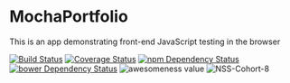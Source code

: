 # MochaPortfolio
This is an app demonstrating front-end JavaScript testing in the browser

[![Build Status](https://travis-ci.org/Brenntron/MochaPortfolio.svg?branch=master)](https://travis-ci.org/Brenntron/MochaPortfolio)
[![Coverage Status](https://coveralls.io/repos/Brenntron/MochaPortfolio/badge.svg)](https://coveralls.io/r/Brenntron/MochaPortfolio)
[![npm Dependency Status](https://www.versioneye.com/user/projects/54d8df74c1bbbda0130000be/badge.svg?style=flat)](https://www.versioneye.com/user/projects/54d8df74c1bbbda0130000be)
[![bower Dependency Status](https://www.versioneye.com/user/projects/54d8df62c1bbbd5f8200004f/badge.svg?style=flat)](https://www.versioneye.com/user/projects/54d8df62c1bbbd5f8200004f)
![awesomeness value](https://img.shields.io/badge/Awesomeness-%3E%209000-6a1ab0.svg)
![NSS-Cohort-8](https://img.shields.io/badge/NSS-cohort--8-6a1ab0.svg)
